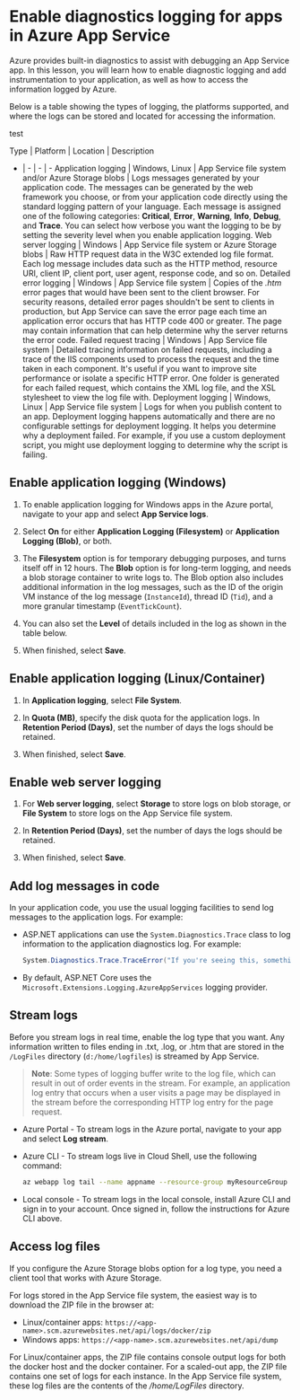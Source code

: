 # Enable diagnostics logging for apps in Azure App Service

Azure provides built-in diagnostics to assist with debugging an App Service app. In this lesson, you will learn how to enable diagnostic logging and add instrumentation to your application, as well as how to access the information logged by Azure.

Below is a table showing the types of logging, the platforms supported, and where the logs can be stored and located for accessing the information.

test

Type | Platform | Location | Description
- | - | - | -
Application logging | Windows, Linux | App Service file system and/or Azure Storage blobs | Logs messages generated by your application code. The messages can be generated by the web framework you choose, or from your application code directly using the standard logging pattern of your language. Each message is assigned one of the following categories: **Critical**, **Error**, **Warning**, **Info**, **Debug**, and **Trace**. You can select how verbose you want the logging to be by setting the severity level when you enable application logging.
Web server logging | Windows | App Service file system or Azure Storage blobs  | Raw HTTP request data in the W3C extended log file format. Each log message includes data such as the HTTP method, resource URI, client IP, client port, user agent, response code, and so on.
Detailed error logging | Windows | App Service file system | Copies of the *.htm* error pages that would have been sent to the client browser. For security reasons, detailed error pages shouldn't be sent to clients in production, but App Service can save the error page each time an application error occurs that has HTTP code 400 or greater. The page may contain information that can help determine why the server returns the error code.
Failed request tracing | Windows | App Service file system | Detailed tracing information on failed requests, including a trace of the IIS components used to process the request and the time taken in each component. It's useful if you want to improve site performance or isolate a specific HTTP error. One folder is generated for each failed request, which contains the XML log file, and the XSL stylesheet to view the log file with.
Deployment logging | Windows, Linux | App Service file system | Logs for when you publish content to an app. Deployment logging happens automatically and there are no configurable settings for deployment logging. It helps you determine why a deployment failed. For example, if you use a custom deployment script, you might use deployment logging to determine why the script is failing.

## Enable application logging (Windows)

1. To enable application logging for Windows apps in the Azure portal, navigate to your app and select **App Service logs**.

2. Select **On** for either **Application Logging (Filesystem)** or **Application Logging (Blob)**, or both.

3. The **Filesystem** option is for temporary debugging purposes, and turns itself off in 12 hours. The **Blob** option is for long-term logging, and needs a blob storage container to write logs to. The Blob option also includes additional information in the log messages, such as the ID of the origin VM instance of the log message (`InstanceId`), thread ID (`Tid`), and a more granular timestamp (`EventTickCount`).

4. You can also set the **Level** of details included in the log as shown in the table below.


5. When finished, select **Save**.

## Enable application logging (Linux/Container)

1. In **Application logging**, select **File System**.

2. In **Quota (MB)**, specify the disk quota for the application logs. In **Retention Period (Days)**, set the number of days the logs should be retained.

3. When finished, select **Save**.

## Enable web server logging

1. For **Web server logging**, select **Storage** to store logs on blob storage, or **File System** to store logs on the App Service file system.

2. In **Retention Period (Days)**, set the number of days the logs should be retained.

3. When finished, select **Save**.

## Add log messages in code

In your application code, you use the usual logging facilities to send log messages to the application logs. For example:

* ASP.NET applications can use the `System.Diagnostics.Trace` class to log information to the application diagnostics log. For example:
 
    ```csharp
    System.Diagnostics.Trace.TraceError("If you're seeing this, something bad happened");
    ```

* By default, ASP.NET Core uses the `Microsoft.Extensions.Logging.AzureAppServices` logging provider.

## Stream logs

Before you stream logs in real time, enable the log type that you want. Any information written to files ending in .txt, .log, or .htm that are stored in the `/LogFiles` directory (`d:/home/logfiles`) is streamed by App Service.

>**Note**: Some types of logging buffer write to the log file, which can result in out of order events in the stream. For example, an application log entry that occurs when a user visits a page may be displayed in the stream before the corresponding HTTP log entry for the page request.

* Azure Portal - To stream logs in the Azure portal, navigate to your app and select **Log stream**.

* Azure CLI - To stream logs live in Cloud Shell, use the following command:
    ```bash
    az webapp log tail --name appname --resource-group myResourceGroup
    ```

* Local console - To stream logs in the local console, install Azure CLI and sign in to your account. Once signed in, follow the instructions for Azure CLI above.

## Access log files

If you configure the Azure Storage blobs option for a log type, you need a client tool that works with Azure Storage. 

For logs stored in the App Service file system, the easiest way is to download the ZIP file in the browser at:

* Linux/container apps: `https://<app-name>.scm.azurewebsites.net/api/logs/docker/zip`
* Windows apps: `https://<app-name>.scm.azurewebsites.net/api/dump`

For Linux/container apps, the ZIP file contains console output logs for both the docker host and the docker container. For a scaled-out app, the ZIP file contains one set of logs for each instance. In the App Service file system, these log files are the contents of the */home/LogFiles* directory.

